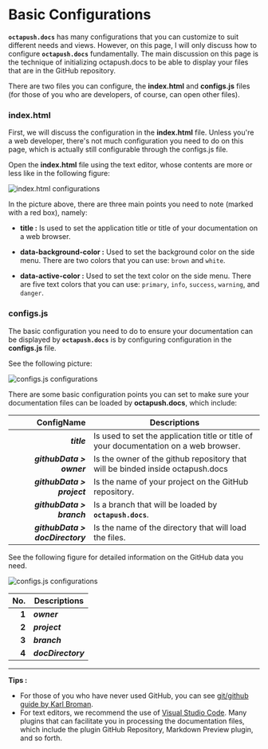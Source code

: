 # Basic Configurations

**`octapush.docs`** has many configurations that you can customize to suit different needs and views. However, on this page, I will only discuss how to configure **`octapush.docs`** fundamentally. The main discussion on this page is the technique of initializing octapush.docs to be able to display your files that are in the GitHub repository.

There are two files you can configure, the **index.html** and **configs.js** files (for those of you who are developers, of course, can open other files).

### **index.html**
First, we will discuss the configuration in the **index.html** file. Unless you're a web developer, there's not much configuration you need to do on this page, which is actually still configurable through the configs.js file.

Open the **index.html** file using the text editor, whose contents are more or less like in the following figure:

![index.html configurations](https://cdn.rawgit.com/octapush/documentations/38bc0041/octapush.docs/00.ASSETS/images/index-html-configurations.png)

In the picture above, there are three main points you need to note (marked with a red box), namely:

- **title :** Is used to set the application title or title of your documentation on a web browser.

- **data-background-color :** Used to set the background color on the side menu. There are two colors that you can use: `brown` and `white`.

- **data-active-color :** Used to set the text color on the side menu. There are five text colors that you can use: `primary`, `info`, `success`, `warning`, and `danger`.

### **configs.js**
The basic configuration you need to do to ensure your documentation can be displayed by **`octapush.docs`** is by configuring configuration in the **configs.js** file.

See the following picture:

![configs.js configurations](https://cdn.rawgit.com/octapush/documentations/38bc0041/octapush.docs/00.ASSETS/images/configs-js-basic-conf.png)

There are some basic configuration points you can set to make sure your documentation files can be loaded by **octapush.docs**, which include:

ConfigName                      | Descriptions
------------------------------: | ------------
_**title**_                     | Is used to set the application title or title of your documentation on a web browser.
_**githubData > owner**_        | Is the owner of the github repository that will be binded inside octapush.docs
_**githubData > project**_      | Is the name of your project on the GitHub repository.
_**githubData > branch**_       | Is a branch that will be loaded by **`octapush.docs`**.
_**githubData > docDirectory**_ | Is the name of the directory that will load the files.

See the following figure for detailed information on the GitHub data you need.

![configs.js configurations](https://cdn.rawgit.com/octapush/documentations/38bc0041/octapush.docs/00.ASSETS/images/github-octadoc-repository.png)


No.   | Descriptions
----: | ------------
**1** | _**owner**_
**2** | _**project**_
**3** | _**branch**_
**4** | _**docDirectory**_

----
**Tips :**
- For those of you who have never used GitHub, you can see  [git/github guide by Karl Broman](http://kbroman.org/github_tutorial/).
- For text editors, we recommend the use of [Visual Studio Code](https://code.visualstudio.com/). Many plugins that can facilitate you in processing the documentation files, which include the plugin GitHub Repository, Markdown Preview plugin, and so forth.